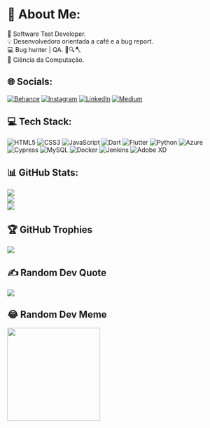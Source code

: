 # 💫 About Me:
🔭 Software Test Developer.<br>💡 Desenvolvedora orientada a café e a bug report.<br>💻 Bug hunter | QA. 🐞🔍🪓<br>👾 Ciência da Computação.<br>


## 🌐 Socials:
[![Behance](https://img.shields.io/badge/Behance-1769ff?logo=behance&logoColor=white)](https://behance.net/beatrizrodrigu191) 
[![Instagram](https://img.shields.io/badge/Instagram-%23E4405F.svg?logo=Instagram&logoColor=white)](https://instagram.com/bearodrgs) 
[![LinkedIn](https://img.shields.io/badge/LinkedIn-%230077B5.svg?logo=linkedin&logoColor=white)](https://linkedin.com/in/beatrizrodrigues-2609) 
[![Medium](https://img.shields.io/badge/Medium-12100E?logo=medium&logoColor=white)](https://medium.com/@qa.beatrizrodrigues) 

## 💻 Tech Stack:
![HTML5](https://img.shields.io/badge/Html5-%23E34F26.svg?style=plastic&logo=html5&logoColor=white) 
![CSS3](https://img.shields.io/badge/Css3-%231572B6.svg?style=plastic&logo=css3&logoColor=white) 
![JavaScript](https://img.shields.io/badge/Javascript-%23323330.svg?style=plastic&logo=javascript&logoColor=%23F7DF1E) 
![Dart](https://img.shields.io/badge/Dart-%230175C2.svg?style=plastic&logo=dart&logoColor=white) 
![Flutter](https://img.shields.io/badge/Flutter-%2302569B.svg?style=plastic&logo=Flutter&logoColor=white) 
![Python](https://img.shields.io/badge/Python-3670A0?style=plastic&logo=python&logoColor=ffdd54) 
![Azure](https://img.shields.io/badge/Azure-%230072C6.svg?style=plastic&logo=azure-devops&logoColor=white) 
![Cypress](https://img.shields.io/badge/Cypress-black?style=plastic&logo=cypress&logoColor=5849BE) 
![MySQL](https://img.shields.io/badge/Mysql-%2300f.svg?style=plastic&logo=mysql&logoColor=white) 
![Docker](https://img.shields.io/badge/Docker-%230db7ed.svg?style=plastic&logo=docker&logoColor=white) 
![Jenkins](https://img.shields.io/badge/Jenkins-%232C5263.svg?style=plastic&logo=jenkins&logoColor=white)
![Adobe XD](https://img.shields.io/badge/Adobe%20XD-470137?style=plastic&logo=Adobe%20XD&logoColor=#FF61F6) 

## 📊 GitHub Stats:
![](https://github-readme-stats.vercel.app/api?username=beatrizrodrgss&theme=great-gatsby&hide_border=false&include_all_commits=false&count_private=false)<br/>
![](https://github-readme-streak-stats.herokuapp.com/?user=beatrizrodrgss&theme=great-gatsby&hide_border=false)<br/>
![](https://github-readme-stats.vercel.app/api/top-langs/?username=beatrizrodrgss&theme=great-gatsby&hide_border=false&include_all_commits=false&count_private=false&layout=compact)

## 🏆 GitHub Trophies
![](https://github-profile-trophy.vercel.app/?username=beatrizrodrgss&theme=gruvbox&no-frame=false&no-bg=true&margin-w=4)

## ✍️ Random Dev Quote
![](https://quotes-github-readme.vercel.app/api?type=horizontal&theme=gruvbox)

## 😂 Random Dev Meme
<img src="https://i.redd.it/jldb0s8xfhl01.png" width="212px"/>

<!-- Proudly created with GPRM ( https://gprm.itsvg.in ) -->

